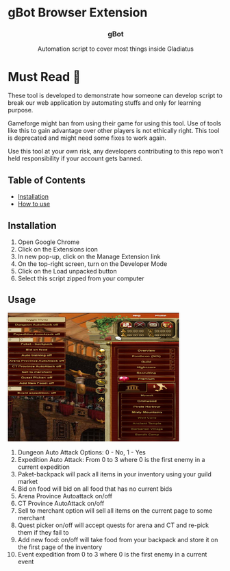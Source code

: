 # gBot Browser Extension

<p align="center"> 
  <h3 align="center">gBot</h3>

  <p align="center">
    Automation script to cover most things inside Gladiatus
    
  # Must Read :no_entry_sign:
  
  These tool is developed to demonstrate how someone can develop script to break our web application by automating stuffs and only for learning purpose.
  
   Gameforge might ban from using their game for using this tool. Use of tools like this to gain advantage over other players is not ethically right. This tool is deprecated and might need some fixes to work again.
   
   Use this tool at your own risk, any developers contributing to this repo won’t held responsibility if your account gets banned.
  </p>
</p>

<!-- TABLE OF CONTENTS -->

## Table of Contents

- [Installation](#installation)
- [How to use](#Usage)

<!-- installation -->

## Installation

1. Open Google Chrome
2. Click on the Extensions icon
3. In new pop-up, click on the Manage Extension link
4. On the top-right screen, turn on the Developer Mode
5. Click on the Load unpacked button
6. Select this script zipped from your computer

<!-- how to use -->

## Usage
<img src="scriptInAction.jpg" width="400" height="300">

1. Dungeon Auto Attack Options: 0 - No, 1 - Yes
2. Expedition Auto Attack: From 0 to 3 where 0 is the first enemy in a current expedition
3. Paket-backpack will pack all items in your inventory using your guild market
4. Bid on food will bid on all food that has no current bids
5. Arena Province Autoattack on/off 
6. CT Province AutoAttack on/off
7. Sell to merchant option will sell all items on the current page to some merchant
8. Quest picker on/off will accept quests for arena and CT and re-pick them if they fail to
9. Add new food: on/off will take food from your backpack and store it on the first page of the inventory
10. Event expedition from 0 to 3 where 0 is the first enemy in a current event
